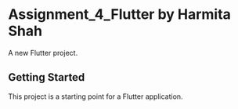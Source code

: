 # Assignment_4_Flutter by Harmita Shah

A new Flutter project.

## Getting Started

This project is a starting point for a Flutter application.
